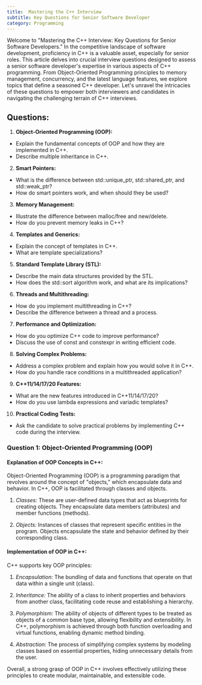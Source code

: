 ```yaml
---
title:  Mastering the C++ Interview
subtitle: Key Questions for Senior Software Developer
category: Programming
---
```


Welcome to "Mastering the C++ Interview: Key Questions for Senior Software Developers." In the competitive landscape of software development, proficiency in C++ is a valuable asset, especially for senior roles. This article delves into crucial interview questions designed to assess a senior software developer's expertise in various aspects of C++ programming. From Object-Oriented Programming principles to memory management, concurrency, and the latest language features, we explore topics that define a seasoned C++ developer. Let's unravel the intricacies of these questions to empower both interviewers and candidates in navigating the challenging terrain of C++ interviews.

## Questions:

1. **Object-Oriented Programming (OOP):**
* Explain the fundamental concepts of OOP and how they are implemented in C++.
* Describe multiple inheritance in C++.

2. **Smart Pointers:**
* What is the difference between std::unique_ptr, std::shared_ptr, and std::weak_ptr?
* How do smart pointers work, and when should they be used?

3. **Memory Management:**
* Illustrate the difference between malloc/free and new/delete.
* How do you prevent memory leaks in C++?

4. **Templates and Generics:**
* Explain the concept of templates in C++.
* What are template specializations?

5. **Standard Template Library (STL):**
* Describe the main data structures provided by the STL.
* How does the std::sort algorithm work, and what are its implications?

6. **Threads and Multithreading:**
* How do you implement multithreading in C++?
* Describe the difference between a thread and a process.

7. **Performance and Optimization:**
* How do you optimize C++ code to improve performance?
* Discuss the use of const and constexpr in writing efficient code.

8. **Solving Complex Problems:**
* Address a complex problem and explain how you would solve it in C++.
* How do you handle race conditions in a multithreaded application?

9. **C++11/14/17/20 Features:**
* What are the new features introduced in C++11/14/17/20?
* How do you use lambda expressions and variadic templates?

10. **Practical Coding Tests:**
* Ask the candidate to solve practical problems by implementing C++ code during the interview.
   
### Question 1: Object-Oriented Programming (OOP)

#### Explanation of OOP Concepts in C++:
Object-Oriented Programming (OOP) is a programming paradigm that revolves around the concept of "objects," which encapsulate data and behavior. In C++, OOP is facilitated through classes and objects.

1. *Classes:* These are user-defined data types that act as blueprints for creating objects. They encapsulate data members (attributes) and member functions (methods).

2. *Objects:* Instances of classes that represent specific entities in the program. Objects encapsulate the state and behavior defined by their corresponding class.

#### Implementation of OOP in C++:
C++ supports key OOP principles:

1. *Encapsulation:* The bundling of data and functions that operate on that data within a single unit (class).

2. *Inheritance:* The ability of a class to inherit properties and behaviors from another class, facilitating code reuse and establishing a hierarchy.

3. *Polymorphism:* The ability of objects of different types to be treated as objects of a common base type, allowing flexibility and extensibility. In C++, polymorphism is achieved through both function overloading and virtual functions, enabling dynamic method binding.

4. *Abstraction:* The process of simplifying complex systems by modeling classes based on essential properties, hiding unnecessary details from the user.

Overall, a strong grasp of OOP in C++ involves effectively utilizing these principles to create modular, maintainable, and extensible code.
